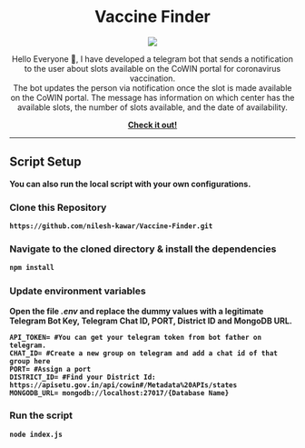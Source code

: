 <h1 align="center"> Vaccine Finder <br>
</h1>
<p align="center">
 <img src="https://camo.githubusercontent.com/a3ddc56e11d8ceead4484434d8d24835f9de610c940f6886338f5df93631285b/68747470733a2f2f76697369746f722d62616467652e6c616f62692e6963752f62616467653f706167655f69643d76616363696e652d617661696c6162696c6974792d74656c656772616d2d6e6f746966696572" /> </p>

<p align="center"> 
Hello Everyone 👋,
I have developed a telegram bot that sends a notification to the user about slots available on the CoWIN portal for coronavirus vaccination. <br> The bot updates the person via notification once the slot is made available on the CoWIN portal. The message has information on which center has the available slots, the number of slots available, and the date of availability.
</p>
 
 <p align="center"><b><a target="_blank" href="https://t.me/vf_thane">Check it out!</a><b></p>
 
<hr>
 
 ## Script Setup
 You can also run the local script with your own configurations.
 
 ### Clone this Repository
 ```
 https://github.com/nilesh-kawar/Vaccine-Finder.git
 ```
 
 ### Navigate to the cloned directory & install the dependencies
 ```bash
 npm install
 ```
 
 ### Update environment variables
 Open the file <i>.env</i> and replace the dummy values with a legitimate Telegram Bot Key, Telegram Chat ID, PORT, District ID and MongoDB URL.
 ```
 API_TOKEN= #You can get your telegram token from bot father on telegram.
 CHAT_ID= #Create a new group on telegram and add a chat id of that group here
 PORT= #Assign a port 
 DISTRICT_ID= #Find your District Id: https://apisetu.gov.in/api/cowin#/Metadata%20APIs/states
 MONGODB_URL= mongodb://localhost:27017/{Database Name}
 ```
 
 ### Run the script
 ```bash
 node index.js
 ```
 
 
 

